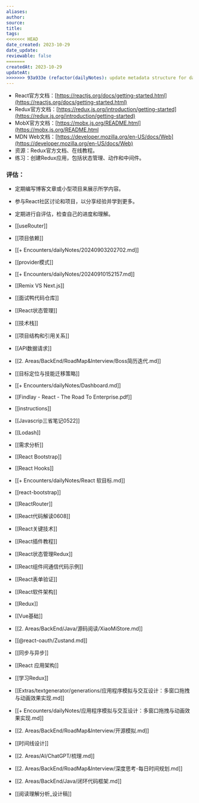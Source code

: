 ```yaml
---
aliases: 
author: 
source: 
title: 
tags: 
<<<<<<< HEAD
date_created: 2023-10-29
date_update: 
reviewable: false
=======
createdAt: 2023-10-29
updateAt:
>>>>>>> 93a933e (refactor(dailyNotes): update metadata structure for daily notes)
---
```

- React官方文档：[https://reactjs.org/docs/getting-started.html](https://reactjs.org/docs/getting-started.html)
- Redux官方文档：[https://redux.js.org/introduction/getting-started](https://redux.js.org/introduction/getting-started)
- MobX官方文档：[https://mobx.js.org/README.html](https://mobx.js.org/README.html
- MDN Web文档：[https://developer.mozilla.org/en-US/docs/Web](https://developer.mozilla.org/en-US/docs/Web)
- 资源：Redux官方文档、在线教程。
- 练习：创建Redux应用，包括状态管理、动作和中间件。


### 评估：

- 定期编写博客文章或小型项目来展示所学内容。
- 参与React社区讨论和项目，以分享经验并学到更多。
- 定期进行自评估，检查自己的进度和理解。

- [[useRouter]]
- [[项目依赖]]
- [[+ Encounters/dailyNotes/20240903202702.md]]
- [[provider模式]]
- [[+ Encounters/dailyNotes/20240910152157.md]]
- [[Remix VS Next.js]]
- [[面试鸭代码仓库]]
- [[React状态管理]]
- [[技术栈]]
- [[项目结构和引用关系]]
- [[API数据请求]]
- [[2. Areas/BackEnd/RoadMap&Interview/Boss简历迭代.md]]
- [[目标定位与技能迁移策略]]
- [[+ Encounters/dailyNotes/Dashboard.md]]
- [[Findlay - React - The Road To Enterprise.pdf]]
- [[instructions]]
- [[Javascrip三省笔记0522]]
- [[Lodash]]
- [[需求分析]]
- [[React Bootstrap]]
- [[React Hooks]]
- [[+ Encounters/dailyNotes/React 软目标.md]]
- [[react-bootstrap]]
- [[ReactRouter]]
- [[React代码解读0608]]
- [[React关键技术]]
- [[React插件教程]]
- [[React状态管理Redux]]
- [[React组件间通信代码示例]]
- [[React表单验证]]
- [[React软件架构]]
- [[Redux]]
- [[Vue基础]]
- [[2. Areas/BackEnd/Java/源码阅读/XiaoMiStore.md]]
- [[@react-oauth/Zustand.md]]
- [[同步与异步]]
- [[React 应用架构]]
- [[学习Redux]]
- [[Extras/textgenerator/generations/应用程序模拟与交互设计：多窗口拖拽与动画效果实现.md]]
- [[+ Encounters/dailyNotes/应用程序模拟与交互设计：多窗口拖拽与动画效果实现.md]]
- [[2. Areas/BackEnd/RoadMap&Interview/开源模拟.md]]
- [[时间线设计]]
- [[2. Areas/AI/ChatGPT/梳理.md]]
- [[2. Areas/BackEnd/RoadMap&Interview/深度思考-每日时间规划.md]]
- [[2. Areas/BackEnd/Java/闭环代码框架.md]]
- [[阅读理解分析_设计稿]]
